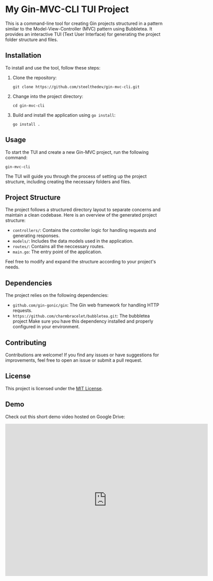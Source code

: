
# My Gin-MVC-CLI TUI Project

This is a command-line tool for creating Gin projects structured in a pattern similar to the Model-View-Controller (MVC) pattern using Bubbletea. It provides an interactive TUI (Text User Interface) for generating the project folder structure and files.

## Installation

To install and use the tool, follow these steps:

1. Clone the repository:
   ```
   git clone https://github.com/steelthedev/gin-mvc-cli.git
   ```

2. Change into the project directory:
   ```
   cd gin-mvc-cli
   ```

3. Build and install the application using `go install`:
   ```
   go install .
   ```

## Usage

To start the TUI and create a new Gin-MVC project, run the following command:
```
gin-mvc-cli
```

The TUI will guide you through the process of setting up the project structure, including creating the necessary folders and files.

## Project Structure

The project follows a structured directory layout to separate concerns and maintain a clean codebase. Here is an overview of the generated project structure:

- `controllers/`: Contains the controller logic for handling requests and generating responses.
- `models/`: Includes the data models used in the application.
- `routes/`: Contains all the neccessary routes.
- `main.go`: The entry point of the application.

Feel free to modify and expand the structure according to your project's needs.

## Dependencies

The project relies on the following dependencies:

- `github.com/gin-gonic/gin`: The Gin web framework for handling HTTP requests.
- `https://github.com/charmbracelet/bubbletea.git`: The bubbletea project
Make sure you have this dependency installed and properly configured in your environment.

## Contributing

Contributions are welcome! If you find any issues or have suggestions for improvements, feel free to open an issue or submit a pull request.

## License

This project is licensed under the [MIT License](LICENSE).

## Demo

Check out this short demo video hosted on Google Drive:

<iframe src="https://drive.google.com/file/d/1kucMWvTEbB9ej0ZeQmnANQP8PZxNOptN/view" width="640" height="480" frameborder="0" allowfullscreen></iframe>
